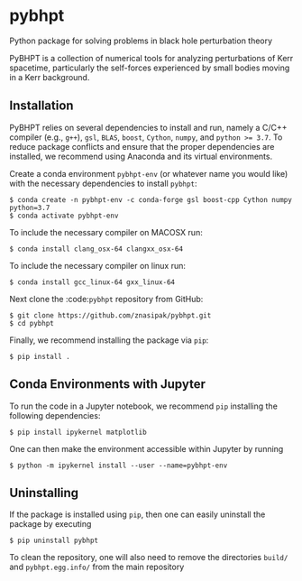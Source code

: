 # pybhpt

Python package for solving problems in black hole perturbation theory

PyBHPT is a collection of numerical tools for analyzing perturbations of Kerr spacetime, particularly the self-forces experienced by small bodies moving in a Kerr background. 

## Installation

PyBHPT relies on several dependencies to install and run, namely a C/C++ compiler (e.g., `g++`), `gsl`, `BLAS`, `boost`, `Cython`, `numpy`, and `python >= 3.7`.
To reduce package conflicts and ensure that the proper dependencies are installed,
we recommend using Anaconda and its virtual environments.

Create a conda environment `pybhpt-env` (or whatever name you would like)
with the necessary dependencies to install `pybhpt`:
```
$ conda create -n pybhpt-env -c conda-forge gsl boost-cpp Cython numpy python=3.7
$ conda activate pybhpt-env
```
To include the necessary compiler on MACOSX run:
```
$ conda install clang_osx-64 clangxx_osx-64
```
To include the necessary compiler on linux run:
```
$ conda install gcc_linux-64 gxx_linux-64
```
Next clone the :code:`pybhpt` repository from GitHub:
```
$ git clone https://github.com/znasipak/pybhpt.git
$ cd pybhpt
```
Finally, we recommend installing the package via `pip`:
```
$ pip install .
```

## Conda Environments with Jupyter

To run the code in a Jupyter notebook, we recommend `pip` installing the following dependencies:
```
$ pip install ipykernel matplotlib
```
One can then make the environment accessible within Jupyter by running
```
$ python -m ipykernel install --user --name=pybhpt-env
```

## Uninstalling

If the package is installed using `pip`, then one can easily uninstall the package by executing
```
$ pip uninstall pybhpt
```
To clean the repository, one will also need to remove the directories `build/` and `pybhpt.egg.info/` from the main repository 